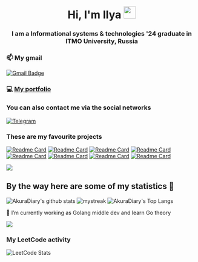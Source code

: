 <h1 align="center">Hi, I'm Ilya
<img src="https://github.com/blackcater/blackcater/raw/main/images/Hi.gif" height="32"/></h1>
<h3 align="center">I am a Informational systems & technologies '24 graduate in ITMO University, Russia</h3>

### 📫 My gmail
 [![Gmail Badge](https://img.shields.io/badge/-kroexov@gmail.com-blue?style=flat-roundedrectangle&logo=Gmail&logoColor=white&link=mailto:kroexov@gmail.com)](kroexov@gmail.com)

### 💻 [My portfolio](https://drive.google.com/drive/u/0/folders/1WWWlY0mkKMh8zzVSEutX3xAz-wE1nzHw)


### You can also contact me via the social networks

<a href="https://t.me/kroexov">
   <img top="0" src="https://img.shields.io/badge/telegram-%2320232a.svg?style=for-the-badge&logo=Telegram&logoColor=white" alt="Telegram" target="_blank" margin-left="10px">
</a>

<h3 align="left">These are my favourite projects</h3>

[![Readme Card](https://github-readme-stats.vercel.app/api/pin/?username=kroexov&repo=ludomania)](https://github.com/kroexov/ludomania)
[![Readme Card](https://github-readme-stats.vercel.app/api/pin/?username=kroexov&repo=gradeBot)](https://github.com/kroexov/gradeBot)
[![Readme Card](https://github-readme-stats.vercel.app/api/pin/?username=kroexov&repo=botsrv-template)](https://github.com/kroexov/botsrv-template)
[![Readme Card](https://github-readme-stats.vercel.app/api/pin/?username=kroexov&repo=Graphic_project)](https://github.com/kroexov/Graphic_project)
[![Readme Card](https://github-readme-stats.vercel.app/api/pin/?username=kroexov&repo=Web_Project )](https://github.com/kroexov/Web_Project)
[![Readme Card](https://github-readme-stats.vercel.app/api/pin/?username=kroexov&repo=uncannyIDEPlugin)](https://github.com/kroexov/uncannyIDEPlugin)
[![Readme Card](https://github-readme-stats.vercel.app/api/pin/?username=kroexov&repo=team-5-account)](https://github.com/team-5-tutor-project/team-5-account)
[![Readme Card](https://github-readme-stats.vercel.app/api/pin/?username=kroexov&repo=deadlines-bot)](https://github.com/kroexov/deadlines-bot)


<a href="https://www.youtube.com/watch?v=dQw4w9WgXcQ"><img src="https://user-images.githubusercontent.com/73097560/115834477-dbab4500-a447-11eb-908a-139a6edaec5c.gif"></a>

## By the way here are some of my statistics 🚀
![AkuraDiary's github stats](https://github-readme-stats.vercel.app/api?username=kroexov&show_icons=true&theme=tokyonight)
<img src="https://github-readme-streak-stats.herokuapp.com/?user=kroexov&theme=tokyonight" alt="mystreak"/>
![AkuraDiary's Top Langs](https://github-readme-stats.vercel.app/api/top-langs/?username=kroexov&theme=tokyonight&layout=compact)

🌱 I’m currently working as Golang middle dev and learn Go theory

<a href="https://www.youtube.com/watch?v=dQw4w9WgXcQ"><img src="https://user-images.githubusercontent.com/73097560/115834477-dbab4500-a447-11eb-908a-139a6edaec5c.gif"></a>

<h3 align="left">My LeetCode activity</h3>

![LeetCode Stats](https://leetcard.jacoblin.cool/kroexov?theme=unicorn&font=Kurale&ext=heatmap)
